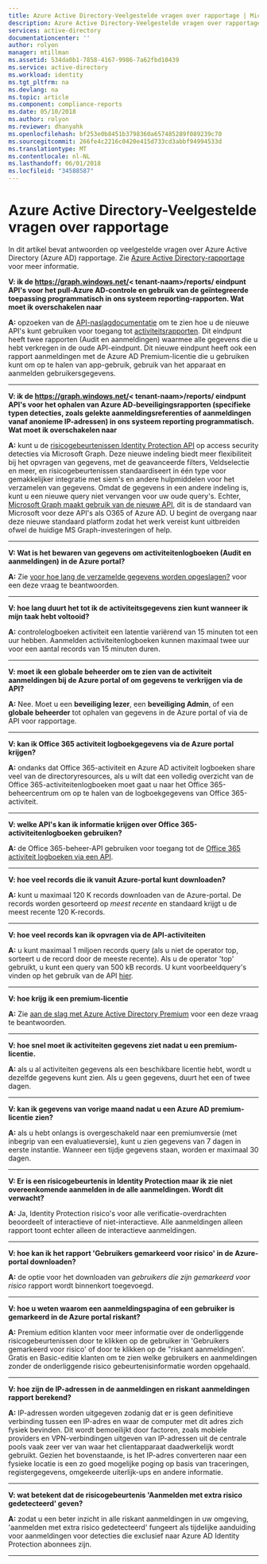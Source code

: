 ```yaml
---
title: Azure Active Directory-Veelgestelde vragen over rapportage | Microsoft Docs
description: Azure Active Directory-Veelgestelde vragen over rapportage.
services: active-directory
documentationcenter: ''
author: rolyon
manager: mtillman
ms.assetid: 534da0b1-7858-4167-9986-7a62fbd10439
ms.service: active-directory
ms.workload: identity
ms.tgt_pltfrm: na
ms.devlang: na
ms.topic: article
ms.component: compliance-reports
ms.date: 05/10/2018
ms.author: rolyon
ms.reviewer: dhanyahk
ms.openlocfilehash: bf253e0b8451b3798360a657485289f089239c70
ms.sourcegitcommit: 266fe4c2216c0420e415d733cd3abbf94994533d
ms.translationtype: MT
ms.contentlocale: nl-NL
ms.lasthandoff: 06/01/2018
ms.locfileid: "34588587"
---
```

# <a name="azure-active-directory-reporting-faq"></a>Azure Active Directory-Veelgestelde vragen over rapportage

In dit artikel bevat antwoorden op veelgestelde vragen over Azure Active Directory (Azure AD) rapportage. Zie [Azure Active Directory-rapportage](active-directory-reporting-azure-portal.md) voor meer informatie. 

**V: ik de https://graph.windows.net/&lt; tenant-naam&gt;/reports/ eindpunt API's voor het pull-Azure AD-controle en gebruik van de geïntegreerde toepassing programmatisch in ons systeem reporting-rapporten. Wat moet ik overschakelen naar**

**A:** opzoeken van de [API-naslagdocumentatie](https://developer.microsoft.com/graph/) om te zien hoe u de nieuwe API's kunt gebruiken voor toegang tot [activiteitsrapporten](https://docs.microsoft.com/azure/active-directory/active-directory-reporting-api-getting-started-azure-portal). Dit eindpunt heeft twee rapporten (Audit en aanmeldingen) waarmee alle gegevens die u hebt verkregen in de oude API-eindpunt. Dit nieuwe eindpunt heeft ook een rapport aanmeldingen met de Azure AD Premium-licentie die u gebruiken kunt om op te halen van app-gebruik, gebruik van het apparaat en aanmelden gebruikersgegevens.


--- 

**V: ik de https://graph.windows.net/&lt; tenant-naam&gt;/reports/ eindpunt API's voor het ophalen van Azure AD-beveiligingsrapporten (specifieke typen detecties, zoals gelekte aanmeldingsreferenties of aanmeldingen vanaf anonieme IP-adressen) in ons systeem reporting programmatisch. Wat moet ik overschakelen naar**

**A:** kunt u de [risicogebeurtenissen Identity Protection API](active-directory-identityprotection-graph-getting-started.md) op access security detecties via Microsoft Graph. Deze nieuwe indeling biedt meer flexibiliteit bij het opvragen van gegevens, met de geavanceerde filters, Veldselectie en meer, en risicogebeurtenissen standaardiseert in één type voor gemakkelijker integratie met siem's en andere hulpmiddelen voor het verzamelen van gegevens. Omdat de gegevens in een andere indeling is, kunt u een nieuwe query niet vervangen voor uw oude query's. Echter, [Microsoft Graph maakt gebruik van de nieuwe API](https://developer.microsoft.com/graph/docs/api-reference/beta/resources/identityriskevent), dit is de standaard van Microsoft voor deze API's als O365 of Azure AD. U begint de overgang naar deze nieuwe standaard platform zodat het werk vereist kunt uitbreiden ofwel de huidige MS Graph-investeringen of help.

--- 

**V: Wat is het bewaren van gegevens om activiteitenlogboeken (Audit en aanmeldingen) in de Azure portal?** 

**A:** Zie [voor hoe lang de verzamelde gegevens worden opgeslagen?](active-directory-reporting-retention.md#q-for-how-long-is-the-collected-data-stored) voor een deze vraag te beantwoorden.

--- 

**V: hoe lang duurt het tot ik de activiteitsgegevens zien kunt wanneer ik mijn taak hebt voltooid?**

**A:** controlelogboeken activiteit een latentie variërend van 15 minuten tot een uur hebben. Aanmelden activiteitenlogboeken kunnen maximaal twee uur voor een aantal records van 15 minuten duren.

---

**V: moet ik een globale beheerder om te zien van de activiteit aanmeldingen bij de Azure portal of om gegevens te verkrijgen via de API?**

**A:** Nee. Moet u een **beveiliging lezer**, een **beveiliging Admin**, of een **globale beheerder** tot ophalen van gegevens in de Azure portal of via de API voor rapportage.

---

**V: kan ik Office 365 activiteit logboekgegevens via de Azure portal krijgen?**

**A:** ondanks dat Office 365-activiteit en Azure AD activiteit logboeken share veel van de directoryresources, als u wilt dat een volledig overzicht van de Office 365-activiteitenlogboeken moet gaat u naar het Office 365-beheercentrum om op te halen van de logboekgegevens van Office 365-activiteit.

---


**V: welke API's kan ik informatie krijgen over Office 365-activiteitenlogboeken gebruiken?**

**A:** de Office 365-beheer-API gebruiken voor toegang tot de [Office 365 activiteit logboeken via een API](https://msdn.microsoft.com/office-365/office-365-managment-apis-overview).

---

**V: hoe veel records die ik vanuit Azure-portal kunt downloaden?**

**A:** kunt u maximaal 120 K records downloaden van de Azure-portal. De records worden gesorteerd op *meest recente* en standaard krijgt u de meest recente 120 K-records. 

---

**V: hoe veel records kan ik opvragen via de API-activiteiten**

**A:** u kunt maximaal 1 miljoen records query (als u niet de operator top, sorteert u de record door de meeste recente). Als u de operator 'top' gebruikt, u kunt een query van 500 kB records. U kunt voorbeeldquery's vinden op het gebruik van de API [hier](active-directory-reporting-api-getting-started.md).

---

**V: hoe krijg ik een premium-licentie**

**A:** Zie [aan de slag met Azure Active Directory Premium](active-directory-get-started-premium.md) voor een deze vraag te beantwoorden.

---

**V: hoe snel moet ik activiteiten gegevens ziet nadat u een premium-licentie.**

**A:** als u al activiteiten gegevens als een beschikbare licentie hebt, wordt u dezelfde gegevens kunt zien. Als u geen gegevens, duurt het een of twee dagen.

---

**V: kan ik gegevens van vorige maand nadat u een Azure AD premium-licentie zien?**

**A:** als u hebt onlangs is overgeschakeld naar een premiumversie (met inbegrip van een evaluatieversie), kunt u zien gegevens van 7 dagen in eerste instantie. Wanneer een tijdje gegevens staan, worden er maximaal 30 dagen.

---

**V: Er is een risicogebeurtenis in Identity Protection maar ik zie niet overeenkomende aanmelden in de alle aanmeldingen. Wordt dit verwacht?**

**A:** Ja, Identity Protection risico's voor alle verificatie-overdrachten beoordeelt of interactieve of niet-interactieve. Alle aanmeldingen alleen rapport toont echter alleen de interactieve aanmeldingen.

---

**V: hoe kan ik het rapport 'Gebruikers gemarkeerd voor risico' in de Azure-portal downloaden?**

**A:** de optie voor het downloaden van *gebruikers die zijn gemarkeerd voor risico* rapport wordt binnenkort toegevoegd.

---

**V: hoe u weten waarom een aanmeldingspagina of een gebruiker is gemarkeerd in de Azure portal riskant?**

**A:** Premium edition klanten voor meer informatie over de onderliggende risicogebeurtenissen door te klikken op de gebruiker in 'Gebruikers gemarkeerd voor risico' of door te klikken op de "riskant aanmeldingen'. Gratis en Basic-editie klanten om te zien welke gebruikers en aanmeldingen zonder de onderliggende risico gebeurtenisinformatie worden opgehaald.

---

**V: hoe zijn de IP-adressen in de aanmeldingen en riskant aanmeldingen rapport berekend?**

**A:** IP-adressen worden uitgegeven zodanig dat er is geen definitieve verbinding tussen een IP-adres en waar de computer met dit adres zich fysiek bevinden. Dit wordt bemoeilijkt door factoren, zoals mobiele providers en VPN-verbindingen uitgeven van IP-adressen uit de centrale pools vaak zeer ver van waar het clientapparaat daadwerkelijk wordt gebruikt. Gezien het bovenstaande, is het IP-adres converteren naar een fysieke locatie is een zo goed mogelijke poging op basis van traceringen, registergegevens, omgekeerde uiterlijk-ups en andere informatie. 

---

**V: wat betekent dat de risicogebeurtenis 'Aanmelden met extra risico gedetecteerd' geven?**

**A:** zodat u een beter inzicht in alle riskant aanmeldingen in uw omgeving, 'aanmelden met extra risico gedetecteerd' fungeert als tijdelijke aanduiding voor aanmeldingen voor detecties die exclusief naar Azure AD Identity Protection abonnees zijn.

---
